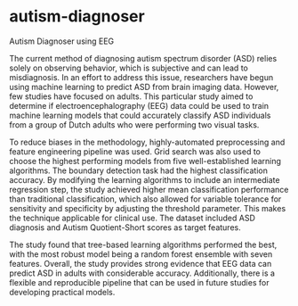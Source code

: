 # autism-diagnoser
Autism Diagnoser using EEG

The current method of diagnosing autism spectrum disorder (ASD) relies solely on observing behavior, which is subjective and can lead to misdiagnosis. In an effort to address this issue, researchers have begun using machine learning to predict ASD from brain imaging data. However, few studies have focused on adults. This particular study aimed to determine if electroencephalography (EEG) data could be used to train machine learning models that could accurately classify ASD individuals from a group of Dutch adults who were performing two visual tasks.

To reduce biases in the methodology, highly-automated preprocessing and feature engineering pipeline was used. Grid search was also used to choose the highest performing models from five well-established learning algorithms. The boundary detection task had the highest classification accuracy. By modifying the learning algorithms to include an intermediate regression step, the study achieved higher mean classification performance than traditional classification, which also allowed for variable tolerance for sensitivity and specificity by adjusting the threshold parameter. This makes the technique applicable for clinical use. The dataset included ASD diagnosis and Autism Quotient-Short scores as target features.

The study found that tree-based learning algorithms performed the best, with the most robust model being a random forest ensemble with seven features. Overall, the study provides strong evidence that EEG data can predict ASD in adults with considerable accuracy. Additionally, there is a flexible and reproducible pipeline that can be used in future studies for developing practical models.
